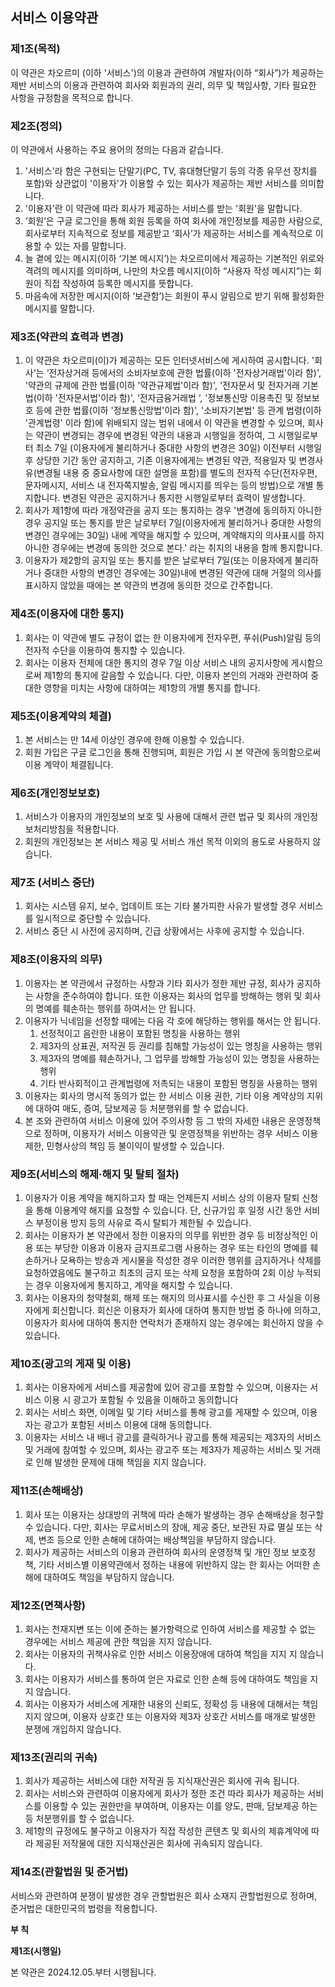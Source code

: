 ## **서비스 이용약관**

### **제1조(목적)**

이 약관은 차오르미 (이하 '서비스')의 이용과 관련하여 개발자(이하 “회사”)가 제공하는 제반 서비스의 이용과 관련하여 회사와 회원과의 권리, 의무 및 책임사항, 기타 필요한 사항을 규정함을 목적으로 합니다.

### **제2조(정의)**

이 약관에서 사용하는 주요 용어의 정의는 다음과 같습니다.

1. '서비스'라 함은 구현되는 단말기(PC, TV, 휴대형단말기 등의 각종 유무선 장치를 포함)와 상관없이 '이용자'가 이용할 수 있는 회사가 제공하는 제반 서비스를 의미합니다.
2. '이용자'란 이 약관에 따라 회사가 제공하는 서비스를 받는 '회원'을 말합니다.
3. ‘회원’은 구글 로그인을 통해 회원 등록을 하여 회사에 개인정보를 제공한 사람으로, 회사로부터 지속적으로 정보를 제공받고 ‘회사’가 제공하는 서비스를 계속적으로 이용할 수 있는 자를 말합니다.
4. 늘 곁에 있는 메시지(이하 ‘기본 메시지’)는 차오르미에서 제공하는 기본적인 위로와 격려의 메시지를 의미하며, 나만의 차오름 메시지(이하 “사용자 작성 메시지”)는 회원이 직접 작성하여 등록한 메시지를 뜻합니다.
5. 마음속에 저장한 메시지(이하 ‘보관함’)는 회원이 푸시 알림으로 받기 위해 활성화한 메시지를 말합니다.

### **제3조(약관의 효력과 변경)**

1. 이 약관은 차오르미(이)가 제공하는 모든 인터넷서비스에 게시하여 공시합니다. '회사'는 ‘전자상거래 등에서의 소비자보호에 관한 법률(이하 '전자상거래법'이라 함)', '약관의 규제에 관한 법률(이하 '약관규제법'이라 함)', '전자문서 및 전자거래 기본법(이하 '전자문서법'이라 함)', ‘전자금융거래법 ‘, '정보통신망 이용촉진 및 정보보호 등에 관한 법률(이하 '정보통신망법'이라 함)', '소비자기본법' 등 관계 법령(이하 '관계법령' 이라 함)에 위배되지 않는 범위 내에서 이 약관을 변경할 수 있으며, 회사는 약관이 변경되는 경우에 변경된 약관의 내용과 시행일을 정하여, 그 시행일로부터 최소 7일 (이용자에게 불리하거나 중대한 사항의 변경은 30일) 이전부터 시행일 후 상당한 기간 동안 공지하고, 기존 이용자에게는 변경된 약관, 적용일자 및 변경사유(변경될 내용 중 중요사항에 대한 설명을 포함)를 별도의 전자적 수단(전자우편, 문자메시지, 서비스 내 전자쪽지발송, 알림 메시지를 띄우는 등의 방법)으로 개별 통지합니다. 변경된 약관은 공지하거나 통지한 시행일로부터 효력이 발생합니다.
2. 회사가 제1항에 따라 개정약관을 공지 또는 통지하는 경우 '변경에 동의하지 아니한 경우 공지일 또는 통지를 받은 날로부터 7일(이용자에게 불리하거나 중대한 사항의 변경인 경우에는 30일) 내에 계약을 해지할 수 있으며, 계약해지의 의사표시를 하지 아니한 경우에는 변경에 동의한 것으로 본다.' 라는 취지의 내용을 함께 통지합니다.
3. 이용자가 제2항의 공지일 또는 통지를 받은 날로부터 7일(또는 이용자에게 불리하거나 중대한 사항의 변경인 경우에는 30일)내에 변경된 약관에 대해 거절의 의사를 표시하지 않았을 때에는 본 약관의 변경에 동의한 것으로 간주합니다.

### **제4조(이용자에 대한 통지)**

1. 회사는 이 약관에 별도 규정이 없는 한 이용자에게 전자우편, 푸쉬(Push)알림 등의 전자적 수단을 이용하여 통지할 수 있습니다.
2. 회사는 이용자 전체에 대한 통지의 경우 7일 이상 서비스 내의 공지사항에 게시함으로써 제1항의 통지에 갈음할 수 있습니다. 다만, 이용자 본인의 거래와 관련하여 중대한 영향을 미치는 사항에 대하여는 제1항의 개별 통지를 합니다.

### **제5조(이용계약의 체결)**

1. 본 서비스는 만 14세 이상인 경우에 한해 이용할 수 있습니다.
2. 회원 가입은 구글 로그인을 통해 진행되며, 회원은 가입 시 본 약관에 동의함으로써 이용 계약이 체결됩니다.

### **제6조(개인정보보호)**

1. 서비스가 이용자의 개인정보의 보호 및 사용에 대해서 관련 법규 및 회사의 개인정보처리방침을 적용합니다.
2. 회원의 개인정보는 본 서비스 제공 및 서비스 개선 목적 이외의 용도로 사용하지 않습니다.

### **제7조 (서비스 중단)**

1. 회사는 시스템 유지, 보수, 업데이트 또는 기타 불가피한 사유가 발생할 경우 서비스를 일시적으로 중단할 수 있습니다.
2. 서비스 중단 시 사전에 공지하며, 긴급 상황에서는 사후에 공지할 수 있습니다.

### **제8조(이용자의 의무)**

1. 이용자는 본 약관에서 규정하는 사항과 기타 회사가 정한 제반 규정, 회사가 공지하는 사항을 준수하여야 합니다. 또한 이용자는 회사의 업무를 방해하는 행위 및 회사의 명예를 훼손하는 행위를 하여서는 안 됩니다.
2. 이용자가 닉네임을 선정할 때에는 다음 각 호에 해당하는 행위를 해서는 안 됩니다.
    1. 선정적이고 음란한 내용이 포함된 명칭을 사용하는 행위
    2. 제3자의 상표권, 저작권 등 권리를 침해할 가능성이 있는 명칭을 사용하는 행위
    3. 제3자의 명예를 훼손하거나, 그 업무를 방해할 가능성이 있는 명칭을 사용하는 행위
    4. 기타 반사회적이고 관계법령에 저촉되는 내용이 포함된 명칭을 사용하는 행위
3. 이용자는 회사의 명시적 동의가 없는 한 서비스 이용 권한, 기타 이용 계약상의 지위에 대하여 매도, 증여, 담보제공 등 처분행위를 할 수 없습니다.
4. 본 조와 관련하여 서비스 이용에 있어 주의사항 등 그 밖의 자세한 내용은 운영정책으로 정하며, 이용자가 서비스 이용약관 및 운영정책을 위반하는 경우 서비스 이용제한, 민형사상의 책임 등 불이익이 발생할 수 있습니다.

### **제9조(서비스의 해제·해지 및 탈퇴 절차)**

1. 이용자가 이용 계약을 해지하고자 할 때는 언제든지 서비스 상의 이용자 탈퇴 신청을 통해 이용계약 해지를 요청할 수 있습니다. 단, 신규가입 후 일정 시간 동안 서비스 부정이용 방지 등의 사유로 즉시 탈퇴가 제한될 수 있습니다.
2. 회사는 이용자가 본 약관에서 정한 이용자의 의무를 위반한 경우 등 비정상적인 이용 또는 부당한 이용과 이용자 금지프로그램 사용하는 경우 또는 타인의 명예를 훼손하거나 모욕하는 방송과 게시물을 작성한 경우 이러한 행위를 금지하거나 삭제를 요청하였음에도 불구하고 최초의 금지 또는 삭제 요청을 포함하여 2회 이상 누적되는 경우 이용자에게 통지하고, 계약을 해지할 수 있습니다.
3. 회사는 이용자의 청약철회, 해제 또는 해지의 의사표시를 수신한 후 그 사실을 이용자에게 회신합니다. 회신은 이용자가 회사에 대하여 통지한 방법 중 하나에 의하고, 이용자가 회사에 대하여 통지한 연락처가 존재하지 않는 경우에는 회신하지 않을 수 있습니다.

### 제10조(광고의 게재 및 이용)

1.	회사는 이용자에게 서비스를 제공함에 있어 광고를 포함할 수 있으며, 이용자는 서비스 이용 시 광고가 포함될 수 있음을 이해하고 동의합니다
2.	회사는 서비스 화면, 이메일 및 기타 서비스를 통해 광고를 게재할 수 있으며, 이용자는 광고가 포함된 서비스 이용에 대해 동의합니다.
3.	이용자는 서비스 내 배너 광고를 클릭하거나 광고를 통해 제공되는 제3자의 서비스 및 거래에 참여할 수 있으며, 회사는 광고주 또는 제3자가 제공하는 서비스 및 거래로 인해 발생한 문제에 대해 책임을 지지 않습니다.

### **제11조(손해배상)**

1. 회사 또는 이용자는 상대방의 귀책에 따라 손해가 발생하는 경우 손해배상을 청구할 수 있습니다. 다만, 회사는 무료서비스의 장애, 제공 중단, 보관된 자료 멸실 또는 삭제, 변조 등으로 인한 손해에 대하여는 배상책임을 부담하지 않습니다.
2. 회사가 제공하는 서비스의 이용과 관련하여 회사의 운영정책 및 개인 정보 보호정책, 기타 서비스별 이용약관에서 정하는 내용에 위반하지 않는 한 회사는 어떠한 손해에 대하여도 책임을 부담하지 않습니다.

### **제12조(면책사항)**

1. 회사는 천재지변 또는 이에 준하는 불가항력으로 인하여 서비스를 제공할 수 없는 경우에는 서비스 제공에 관한 책임을 지지 않습니다.
2. 회사는 이용자의 귀책사유로 인한 서비스 이용장애에 대하여 책임을 지지 지 않습니다.
3. 회사는 이용자가 서비스를 통하여 얻은 자료로 인한 손해 등에 대하여도 책임을 지지 않습니다.
4. 회사는 이용자가 서비스에 게재한 내용의 신뢰도, 정확성 등 내용에 대해서는 책임지지 않으며, 이용자 상호간 또는 이용자와 제3자 상호간 서비스를 매개로 발생한 분쟁에 개입하지 않습니다.

### **제13조(권리의 귀속)**

1. 회사가 제공하는 서비스에 대한 저작권 등 지식재산권은 회사에 귀속 됩니다.
2. 회사는 서비스와 관련하여 이용자에게 회사가 정한 조건 따라 회사가 제공하는 서비스를 이용할 수 있는 권한만을 부여하며, 이용자는 이를 양도, 판매, 담보제공 하는 등 처분행위를 할 수 없습니다.
3. 제1항의 규정에도 불구하고 이용자가 직접 작성한 콘텐츠 및 회사의 제휴계약에 따라 제공된 저작물에 대한 지식재산권은 회사에 귀속되지 않습니다.

### **제14조(관할법원 및 준거법)**

서비스와 관련하여 분쟁이 발생한 경우 관할법원은 회사 소재지 관할법원으로 정하며, 준거법은 대한민국의 법령을 적용합니다.

**부 칙**

**제1조(시행일)**

본 약관은 2024.12.05.부터 시행됩니다.
